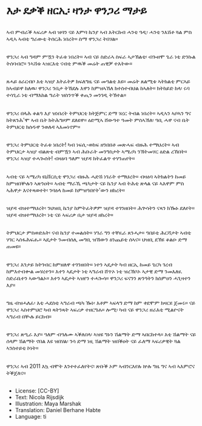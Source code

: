 # እታ ደቃቕ ዘርኢ፡ ዛንታ ዋንጋሪ ማታይ

##
ኣብ ምብራቕ ኣፍሪቃ ኣብ ዝባን ናይ እምባ ኬንያ ኣብ እትርከብ ሓንቲ ዓዲ፡ ሓንቲ ንእሽቶ ጓል ምስ ኣዲኣ ኣብቲ ግራውቲ ትሰርሕ ነበረት። ስማ ዋንጋሪ ትበሃል።

##
ዋንጋሪ ኣብ ግዳም ምዃን ትፈቱ ነበረት። ኣብ ናይ ስድራኣ ስፍራ ኣታኽልቲ፡ ብጐዘሞ ጌራ ነቲ ድንኩል ትሰባብሮ። ንኣሽቱ ኣዝርእቲ ናብቲ ምዉቕ መሬት ጠዊቓ ተእትው።

##
ጸሓይ ዕራርብቦ እቲ ኣዝያ እትፈትዎ ክፍለግዜ ናይ መዓልቲ እዩ። መሬት ጸልሚቱ ኣትክልቲ ምርኣይ ክኣብይዋ ከለዉ፡ ዋንጋሪ ንቤታ ትኸደሉ እዋን ከምዝኣኸለ ክተስተብህል ከኣለት። ክትከይድ ከላ፡ ሩባ ተሳጊራ ነቲ ብማእከል ግራት ዝስንጥቕ ቀጢን መንገዲ ትኽተል።

##
ዋንጋሪ በላሕ ቆልዓ እያ ዝነበረት ትምህርቲ ክትጅምር ድማ ሃረር ትብል ነበረት። ኣዲኣን ኣቦኣን ግና ክትጸንሕ'ሞ ኣብ ቤት ክትሕግዞም ደለዩዋ። ዕድሚኣ ሸውዓተ ዓመት ምስኣኸለ፡ ዓቢ ሓዋ ናብ ቤት ትምህርቲ ክሰዱዋ ንወለዳ ኣእመነኖም።

##
ዋንጋሪ ትምህርቲ ትፈቱ ነበረት! ካብ ነፍሲ-ወከፍ ዘንበበቶ መጽሓፍ ብዙሕ ተማህረት። ኣብ ትምህርታ ኣዝያ ብልጽቲ ብምዃን ኣብ ሕቡራት መንግስታት ኣሜሪካ ንኽትመሃር ዕድል ረኸበት። ዋንጋሪ ኣዝያ ተሓጐሰት! ብዛዕባ ዓለም ዝያዳ ክትፈልጥ ተሃንጠየት።

##
ኣብቲ ናይ ኣሜሪካ ዩኒቨርሲቲ ዋንጋሪ ብዙሕ ሓድሽ ነገራት ተማህረት። ብዛዕባ ኣትክልትን ከመይ ከምዝበቝሉን ኣጽንዐት። ኣብቲ ማራኺ ጫካታት ናይ ኬንያ ኣብ ትሕቲ ጽላል ናይ ኣእዋም ምስ ኣሕዋታ እናተጻወተት፡ ንባዕላ ከመይ ከምዝዓበየት'ውን ዘከረት።

##
ዝያዳ ብዝተማህረት፡ ንህዝቢ ኬንያ ከምትፈትዎም ዝያዳ ተገንዘበት። ሕጕሳትን ናጻን ክዀኑ ደለየት። ዝያዳ ብዝተማህረት፡ ነቲ ናይ ኣፍሪቃ ቤታ ዝያዳ ዘከረት።

##
ትምህርታ ምስወድአት፡ ናብ ኬንያ ተመልሰት። ሃገራ ግን ተቐዪራ ጸንሓታ። ዓበይቲ ሕርሻታት ኣብቲ ሃገር ኣስፋሕፍሑ። ኣዴታት ንመብሰሊ መግቢ ዝኸውን ዕንጨይቲ ሰኣና። ህዝቢ ደኽዩ ቆልዑ ድማ ጠመዩ።

##
ዋንጋሪ እንታይ ክትገብር ከምዘለዋ ተገንዘበት። ነተን ኣዴታት ካብ ዘርኢ ከመይ ጌርካ ገረብ ከምእተብቍል መሃረተን። እተን ኣዴታት ነቲ ኣግራብ ሸጥኦ ነቲ ዝረኸቦኦ ኣታዊ ድማ ንመእለዪ ስድራቤተን ኣውዓልኦ። እተን ኣዴታት ኣዝየን ተሓጐሳ። ዋንጋሪ ፍናንን ጽንዓትን ክስምዐን ሓጊዛተን እያ።

##
ግዜ ብዝሓለፈ፡ እቲ ሓደስቲ ኣግራብ ጫካ ዀነ፡ እቶም ኣፍላግ ድማ ከም ቀደሞም ክዛርዩ ጀመሩ። ናይ ዋንጋሪ ኣስተምህሮ ካብ ጻትንጻት ኣፍሪቃ ተዘርግሐ። ሎሚ፡ ካብ ናይ ዋንጋሪ ዘራእቲ ሚልዮናት ኣግራብ በቚሉ ይርከብ።

##
ዋንጋሪ ጽዒራ እያ። ዓለም ብዓለሙ ኣቕለበላ፡ ኣዝዩ ግኑን ሽልማት ድማ ኣበርከተላ። እቲ ሽልማት ናይ ሰላም ሽልማት ኖበል እዩ ዝበሃል፡ ንሳ ድማ ነዚ ሽልማት ዝበቕዐት ናይ ፈለማ ኣፍሪቃዊት ጓል ኣንስተይቲ ኮነት።

##
ዋንጋሪ ኣብ 2011 እኳ ብሞት እንተተፈለየትና፡ ጽቡቕ ኦም ኣብንርእየሉ ኵሉ ግዜ ግና ኣብ ኣእምሮና ትቕጀለና።

##
* License: [CC-BY]
* Text: Nicola Rijsdijk
* Illustration: Maya Marshak
* Translation: Daniel Berhane Habte
* Language: ti
